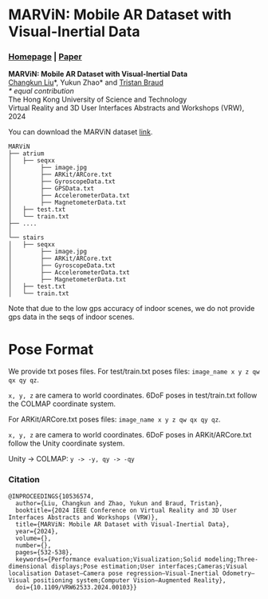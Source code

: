 # MARViN: Mobile AR Dataset with Visual-Inertial Data

### [Homepage](https://lck666666.github.io/research/MARViN/index.html) | [Paper](https://ieeexplore.ieee.org/document/10536574)

**MARViN: Mobile AR Dataset with Visual-Inertial Data** <br>
[Changkun Liu](https://lck666666.github.io)\*, Yukun Zhao\* and [Tristan Braud](https://braudt.people.ust.hk/index.html) <br>
<em>* equal contribution</em><br>
The Hong Kong University of Science and Technology<br>
Virtual Reality and 3D User Interfaces Abstracts and Workshops (VRW), 2024<br>


You can download the MARViN dataset [link](https://hkustconnect-my.sharepoint.com/:f:/g/personal/cliudg_connect_ust_hk/Ek76M4OIy31KrNrizKxlEbIBvlXNQVLv2Ft3vtL9EphwWw?e=3bDJSo). 


```
MARViN
├── atrium
│   ├── seqxx
│        ├── image.jpg
│        ├── ARKit/ARCore.txt
│        ├── GyroscopeData.txt
│        ├── GPSData.txt
│        ├── AccelerometerData.txt
│        ├── MagnetometerData.txt
│   ├── test.txt
│   └── train.txt
├── ....
│
└── stairs
│   ├── seqxx
│        ├── image.jpg
│        ├── ARKit/ARCore.txt
│        ├── GyroscopeData.txt
│        ├── AccelerometerData.txt
│        ├── MagnetometerData.txt
│   ├── test.txt
│   └── train.txt
```
Note that due to the low gps accuracy of indoor scenes, we do not provide gps data in the seqs of indoor scenes.

# Pose Format
We provide txt poses files.
For test/train.txt poses files:
```image_name x y z qw qx qy qz```.

```x, y, z``` are camera to world coordinates.
6DoF poses in test/train.txt follow the COLMAP coordinate system.

For ARKit/ARCore.txt poses files:
```image_name x y z qw qx qy qz```.

```x, y, z``` are camera to world coordinates.
6DoF poses in ARKit/ARCore.txt follow the Unity coordinate system.

Unity -> COLMAP:
```y -> -y, qy -> -qy```

<h3 id="citation">Citation</h3>
		<pre class="citation-code"><code><span>@INPROCEEDINGS{10536574,
  author={Liu, Changkun and Zhao, Yukun and Braud, Tristan},
  booktitle={2024 IEEE Conference on Virtual Reality and 3D User Interfaces Abstracts and Workshops (VRW)}, 
  title={MARViN: Mobile AR Dataset with Visual-Inertial Data}, 
  year={2024},
  volume={},
  number={},
  pages={532-538},
  keywords={Performance evaluation;Visualization;Solid modeling;Three-dimensional displays;Pose estimation;User interfaces;Cameras;Visual localisation Dataset—Camera pose regression—Visual-Inertial Odometry—Visual positioning system;Computer Vision—Augmented Reality},
  doi={10.1109/VRW62533.2024.00103}}</code></pre>
